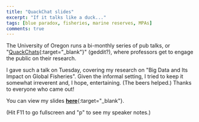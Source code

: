 ```yaml
---
title: "QuackChat slides"
excerpt: "If it talks like a duck..."
tags: [blue paradox, fisheries, marine reserves, MPAs]
comments: true
---
```


The University of Oregon runs a bi-monthly series of pub talks, or "[QuackChats](https://www.uoregon.edu/quackchats){:target="_blank"}" (geddit?), where professors get to engage the public on their research.

I gave such a talk on Tuesday, covering my research on "Big Data and Its Impact on Global Fisheries". Given the informal setting, I tried to keep it somewhat irreverent and, I hope, entertaining. (The beers helped.) Thanks to everyone who came out!

You can view my slides [**here**](https://rawgit.com/grantmcdermott/quackchat/master/slides.html){:target="_blank"}.

(Hit F11 to go fullscreen and "p" to see my speaker notes.)
